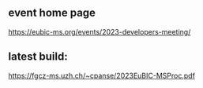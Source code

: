 ## event home page
https://eubic-ms.org/events/2023-developers-meeting/

## latest build:
https://fgcz-ms.uzh.ch/~cpanse/2023EuBIC-MSProc.pdf
